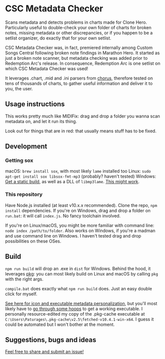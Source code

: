 # CSC Metadata Checker

Scans metadata and detects problems in charts made for Clone Hero. Particularly useful to double-check your own folder of charts for broken notes, missing metadata or other discrepancies, or if you happen to be a setlist organizer, do exactly that for your own setlist.

CSC Metadata Checker was, in fact, premiered internally among Custom Songs Central following broken note findings in Marathon Hero. It started as just a broken note scanner, but metadata checking was added prior to Redemption Arc's release. In consequence, Redemption Arc is one setlist on which CSC Metadata Checker was used!

It leverages .chart, .mid and .ini parsers from [chorus](https://github.com/Paturages/chorus), therefore tested on tens of thousands of charts, to gather useful information and deliver it to you, the user.

## Usage instructions

This works pretty much like MIDIFix: drag and drop a folder you wanna scan metadata on, and let it run its thing.

Look out for things that are in red: that usually means stuff has to be fixed.

## Development

### Getting sox

macOS: `brew install sox`, with most likely `lame` installed too
Linux: `sudo apt-get install sox libsox-fmt-mp3` (probably? haven't tested)
Windows: [Get a static build](https://sourceforge.net/projects/sox/files/sox/), as well as a DLL of `libmp3lame`. [This might work](https://www.videohelp.com/software?d=sox-14.4.0-libmad-libmp3lame.zip).

### This repository

Have Node.js installed (at least v10.x.x recommended). Clone the repo, `npm install` dependencies. If you're on Windows, drag and drop a folder on `run.bat`: it will call `index.js`. No fancy toolchain involved.

If you're on Linux/macOS, you might be more familiar with command line: `node index /path/to/folder`. Also works on Windows, if you're a madman and use command line on Windows. I haven't tested drag and drop possibilities on these OSes.

## Build

`npm run build` will drop an .exe in `dist` for Windows. Behind the hood, it leverages [pkg](https://github.com/zeit/pkg): you can most likely build on Linux and macOS by calling `pkg` with the right args.

`compile.bat` does exactly what `npm run build` does. Just an easy double click for myself.

[See here for icon and executable metadata personalization](https://github.com/nwjs/nw.js/wiki/Icons#windows), but you'll most likely have to [go through some hoops](https://github.com/zeit/pkg/issues/91) to get a working executable. I personally resource-edited my copy of the .pkg-cache executable at `C:\Users\Paturages\.pkg-cache\v2.5\fetched-v10.4.1-win-x64`. I guess it could be automated but I won't bother at the moment.

## Suggestions, bugs and ideas

[Feel free to share and submit an issue!](https://github.com/Paturages/csc-metadata-checker/issues)